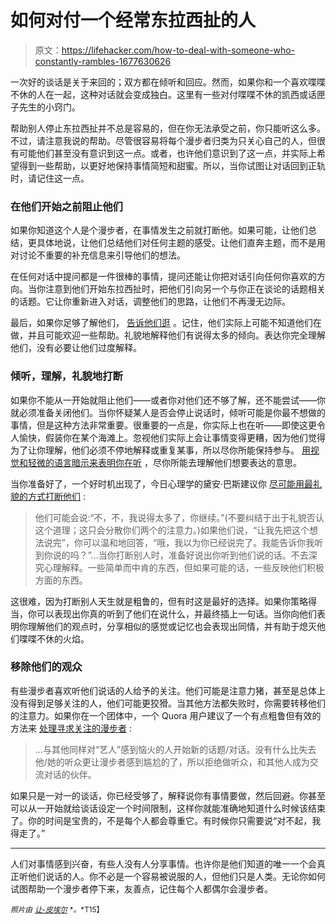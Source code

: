 # 如何对付一个经常东拉西扯的人

> 原文：<https://lifehacker.com/how-to-deal-with-someone-who-constantly-rambles-1677630626>

一次好的谈话是关于来回的；双方都在倾听和回应。然而，如果你和一个喜欢喋喋不休的人在一起，这种对话就会变成独白。这里有一些对付喋喋不休的凯西或话匣子先生的小窍门。



帮助别人停止东拉西扯并不总是容易的，但在你无法承受之前，你只能听这么多。不过，请注意我说的帮助。尽管很容易将每个漫步者归类为只关心自己的人，但很有可能他们甚至没有意识到这一点。或者，也许他们意识到了这一点，并实际上希望得到一些帮助，以更好地保持事情简短和甜蜜。所以，当你试图让对话回到正轨时，请记住这一点。

### 在他们开始之前阻止他们

如果你知道这个人是个漫步者，在事情发生之前就打断他。如果可能，让他们总结，更具体地说，让他们总结他们对任何主题的感受。让他们直奔主题，而不是用对讨论不重要的补充信息来引导他们的想法。

在任何对话中提问都是一件很棒的事情，提问还能让你把对话引向任何你喜欢的方向。当你注意到他们开始东拉西扯时，把他们引向另一个与你正在谈论的话题相关的话题。它让你重新进入对话，调整他们的思路，让他们不再漫无边际。

最后，如果你足够了解他们， [告诉他们逛](https://lifehacker.com/the-awkward-human-survival-guide-how-to-handle-lifes-m-5967410) 。记住，他们实际上可能不知道他们在做，并且可能欢迎一些帮助。礼貌地解释他们有说得太多的倾向。表达你完全理解他们，没有必要让他们过度解释。

### 倾听，理解，礼貌地打断

如果你不能从一开始就阻止他们——或者你对他们还不够了解，还不能尝试——你就必须准备关闭他们。当你怀疑某人是否会停止说话时，倾听可能是你最不想做的事情，但是这种方法非常重要。很重要的一点是，你实际上也在听——即使这更令人愉快，假装你在某个海滩上。忽视他们实际上会让事情变得更糟，因为他们觉得为了让你理解，他们必须不停地解释或重复某事，所以尽你所能保持参与。 [用视觉和轻微的语言暗示来表明你在听](https://lifehacker.com/how-to-deal-with-chronic-complainers-1668185689) ，尽你所能去理解他们想要表达的意思。

当你准备好了，一个好时机出现了，今日心理学的黛安·巴斯建议你 [尽可能用最礼貌的方式打断他们](http://www.psychologytoday.com/blog/the-couch/201204/5-steps-dealing-someone-who-wont-stop-talking) :

> 他们可能会说:“不，不，我说得太多了，你继续。”(不要纠结于出于礼貌否认这个道理；这只会分散你们两个的注意力。)如果他们说，“让我先把这个想法说完”，你可以温和地回答，“哦，我以为你已经说完了。我能告诉你我听到你说的吗？”...当你打断别人时，准备好说出你听到他们说的话。不去深究心理解释。一些简单而中肯的东西，但如果可能的话，一些反映他们积极方面的东西。

这很难，因为打断别人天生就是粗鲁的，但有时这是最好的选择。如果你策略得当，你可以表现出你真的听到了他们在说什么，并最终插上一句话。当你向他们表明你理解他们的观点时，分享相似的感觉或记忆也会表现出同情，并有助于熄灭他们喋喋不休的火焰。

### 移除他们的观众

有些漫步者喜欢听他们说话的人给予的关注。他们可能是注意力猪，甚至是总体上没有得到足够关注的人，他们可能更狡猾。当其他方法都失败时，你需要转移他们的注意力。如果你在一个团体中，一个 Quora 用户建议了一个有点粗鲁但有效的方法来 [处理寻求关注的漫步者](http://www.quora.com/How-do-you-deal-with-people-who-dominate-conversation) :

> ...与其他同样对“艺人”感到恼火的人开始新的话题/对话。没有什么比失去他/她的听众更让漫步者感到尴尬的了，所以拒绝做听众，和其他人成为交流对话的伙伴。

如果只是一对一的谈话，你已经受够了，解释说你有事情要做，然后回避。你甚至可以从一开始就给谈话设定一个时间限制，这样你就能准确地知道什么时候该结束了。你的时间是宝贵的，不是每个人都会尊重它。有时候你只需要说“对不起，我得走了。”

* * *

人们对事情感到兴奋，有些人没有人分享事情。也许你是他们知道的唯一一个会真正听他们说话的人。你不必是一个容易被说服的人，但他们只是人类。无论你如何试图帮助一个漫步者停下来，友善点，记住每个人都偶尔会漫步者。

<small>*照片由*</small> [<small>*让-皮埃尔*</small>](https://www.flickr.com/photos/dalbera/3600301569) <small>*。*T15】</small>